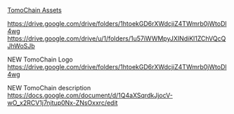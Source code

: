 [TomoChain Assets](https://drive.google.com/drive/folders/1t2h4GZXc2DCdJcG-IqHIJ1fbEbThc_1I)

https://drive.google.com/drive/folders/1htoekGD6rXWdcjiZ4TWmrb0jWtoDl4wg
https://drive.google.com/drive/u/1/folders/1u57iWWMpyJXINdiKl1ZChVQcQJhWoSJb

NEW TomoChain Logo https://drive.google.com/drive/folders/1htoekGD6rXWdcjiZ4TWmrb0jWtoDl4wg

NEW TomoChain description https://docs.google.com/document/d/1Q4aXSqrdkJjocV-wO_x2RCV1j7njtup0Nx-ZNsOxxrc/edit
